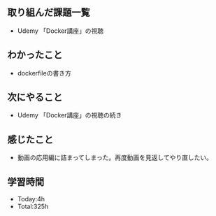 ## 取り組んだ課題一覧
- Udemy 「Docker講座」の視聴
  
## わかったこと
- dockerfileの書き方 

## 次にやること
- Udemy 「Docker講座」の視聴の続き

## 感じたこと
- 動画の応用編に詰まってしまった。再度動画を見返してやり直したい。
  
## 学習時間
- Today:4h
- Total:325h

